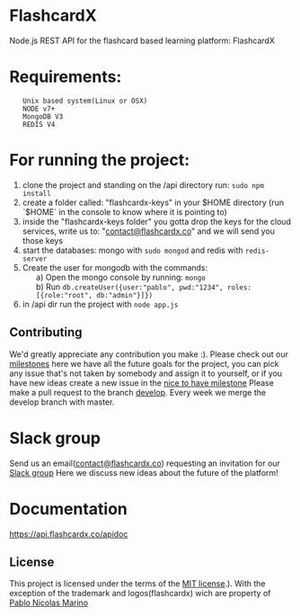 # FlashcardX
Node.js REST API for the flashcard based learning platform: FlashcardX
# Requirements:
<ul>
    
    Unix based system(Linux or OSX)
    NODE v7+
    MongoDB V3
    REDIS V4 
</ul>


# For running the project:
1) clone the project and standing on the /api directory run: `sudo npm install`
2) create a folder called: "flashcardx-keys" in your $HOME directory (run `$HOME` in the console to know where it is pointing to)
3) inside the "flashcardx-keys folder" you gotta drop the keys for the cloud services, write us to: "contact@flashcardx.co" and we will send you those keys  
4) start the databases: mongo with `sudo mongod` and redis with `redis-server`  
5) Create the user for mongodb with the commands:  
            <ul>
            a) Open the mongo console by running: `mongo`  
            b) Run `db.createUser({user:"pablo", pwd:"1234", roles:[{role:"root", db:"admin"}]})`  
            </ul>
6) in /api dir run the project with `node app.js`

## Contributing

We'd greatly appreciate any contribution you make :).
Please check out our [milestones](https://github.com/flashcardx/api/milestones) here we have all the future goals for the project, you can pick any issue that's not taken by somebody and assign it to yourself, or if you have new ideas create a new issue in the [nice to have milestone](https://github.com/flashcardx/api/milestone/3) 
Please make a pull request to the branch [develop](https://github.com/flashcardx/api/tree/develop). Every week we merge the develop branch with master.

# Slack group
Send us an email(contact@flashcardx.co) requesting an invitation for our [Slack group](https://flashcardx.slack.com)
Here we discuss new ideas about the future of the platform!

# Documentation
https://api.flashcardx.co/apidoc

## License

This project is licensed under the terms of the
[MIT license](https://github.com/flashcardx/api/blob/master/LICENSE).). With the exception of the trademark and logos(flashcardx) wich are property of [Pablo Nicolas Marino](https://github.com/pablonm3)
